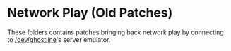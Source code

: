 # Network Play (Old Patches)

These folders contains patches bringing back network play by connecting to [/dev/ghostline](https://gitlab.com/gh0stl1ne)'s server emulator.
